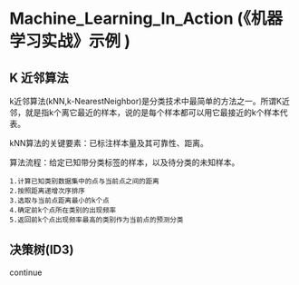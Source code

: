 # Machine_Learning_In_Action (《机器学习实战》示例 )
## K 近邻算法
k近邻算法(kNN,k-NearestNeighbor)是分类技术中最简单的方法之一。所谓K近邻，就是指k个离它最近的样本，说的是每个样本都可以用它最接近的k个样本代表。

kNN算法的关键要素：已标注样本量及其可靠性、距离。

算法流程：给定已知带分类标签的样本，以及待分类的未知样本。

    1.计算已知类别数据集中的点与当前点之间的距离
    2.按照距离递增次序排序
    3.选取与当前点距离最小的k个点
    4.确定前k个点所在类别的出现频率
    5.返回前k个点出现频率最高的类别作为当前点的预测分类

## 决策树(ID3)

continue
